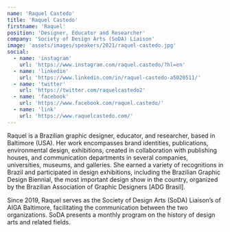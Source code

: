 ```yaml
---
name: 'Raquel Castedo'
title: 'Raquel Castedo'
firstname: 'Raquel'
position: 'Designer, Educator and Researcher'
company: 'Society of Design Arts (SoDA) Liaison'
image: 'assets/images/speakers/2021/raquel-castedo.jpg'
social:
  - name: 'instagram'
    url: 'https://www.instagram.com/raquel.castedo/?hl=en'
  - name: 'linkedin'
    url: 'https://www.linkedin.com/in/raquel-castedo-a5020511/'
  - name: 'twitter'
    url: 'https://twitter.com/raquelcastedo2'
  - name: 'facebook'
    url: 'https://www.facebook.com/raquel.castedo/'
  - name: 'link'
    url: 'https://www.raquelcastedo.com/'
---
```


Raquel is a Brazilian graphic designer, educator, and researcher, based in Baltimore (USA). Her work encompasses brand identities, publications, environmental design, exhibitions, created in collaboration with publishing houses, and communication departments in several companies, universities, museums, and galleries.
She earned a variety of recognitions in Brazil and participated in design exhibitions, including the Brazilian Graphic Design Biennial, the most important design show in the country, organized by the Brazilian Association of Graphic Designers [ADG Brasil].

Since 2019, Raquel serves as the Society of Design Arts (SoDA) Liaison’s of AIGA Baltimore, facilitating the communication between the two organizations. SoDA presents a monthly program on the history of design arts and related fields.